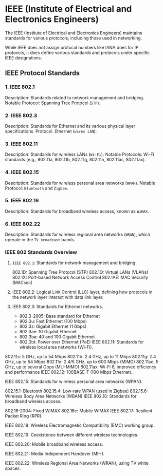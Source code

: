 # IEEE (Institute of Electrical and Electronics Engineers)

The IEEE (Institute of Electrical and Electronics Engineers) maintains standards for various protocols, including those used in networking.

While IEEE does not assign protocol numbers like IANA does for IP protocols, it does define various standards and protocols under specific IEEE designations.

## IEEE Protocol Standards

### 1. IEEE 802.1

Description: Standards related to network management and bridging.
Notable Protocol: Spanning Tree Protocol (`STP`).

### 2. IEEE 802.3

Description: Standards for Ethernet and its various physical layer specifications.
Protocol: Ethernet (`wired LAN`).

### 3. IEEE 802.11

Description: Standards for wireless LANs (`Wi-Fi`).
Notable Protocols: Wi-Fi standards (e.g., 802.11a, 802.11b, 802.11g, 802.11n, 802.11ac, 802.11ax).

### 4. IEEE 802.15

Description: Standards for wireless personal area networks (`WPAN`).
Notable Protocol: `Bluetooth` and `Zigbee`.

### 5. IEEE 802.16

Description: Standards for broadband wireless access, known as `WiMAX`.

### 6. IEEE 802.22

Description: Standards for wireless regional area networks (`WRAN`), which operate in the `TV broadcast` bands.

### IEEE 802 Standards Overview

1. `IEEE 802.1`: Standards for network management and bridging.

    802.1D: Spanning Tree Protocol (STP)
    802.1Q: Virtual LANs (VLANs)
    802.1X: Port-based Network Access Control
    802.1AE: MAC Security (MACsec)

2. IEEE 802.2: Logical Link Control (LLC) layer, defining how protocols in the network layer interact with data link layer.

3. IEEE 802.3: Standards for Ethernet networks.

    - 802.3-2005: Base standard for Ethernet
    - 802.3u: Fast Ethernet (100 Mbps)
    - 802.3z: Gigabit Ethernet (1 Gbps)
    - 802.3ae: 10 Gigabit Ethernet
    - 802.3ba: 40 and 100 Gigabit Ethernet
    - 802.3bt: Power over Ethernet (PoE)
IEEE 802.11: Standards for wireless local area networks (Wi-Fi).

802.11a: 5 GHz, up to 54 Mbps
802.11b: 2.4 GHz, up to 11 Mbps
802.11g: 2.4 GHz, up to 54 Mbps
802.11n: 2.4/5 GHz, up to 600 Mbps (MIMO)
802.11ac: 5 GHz, up to several Gbps (MU-MIMO)
802.11ax: Wi-Fi 6, improved efficiency and performance
IEEE 802.12: 100BASE-T (100 Mbps Ethernet).

IEEE 802.15: Standards for wireless personal area networks (WPAN).

802.15.1: Bluetooth
802.15.4: Low-rate WPAN (used in Zigbee)
802.15.6: Wireless Body Area Networks (WBAN)
IEEE 802.16: Standards for broadband wireless access.

802.16-2004: Fixed WiMAX
802.16e: Mobile WiMAX
IEEE 802.17: Resilient Packet Ring (RPR).

IEEE 802.18: Wireless Electromagnetic Compatibility (EMC) working group.

IEEE 802.19: Coexistence between different wireless technologies.

IEEE 802.20: Mobile broadband wireless access.

IEEE 802.21: Media Independent Handover (MIH).

IEEE 802.22: Wireless Regional Area Networks (WRAN), using TV white spaces.
